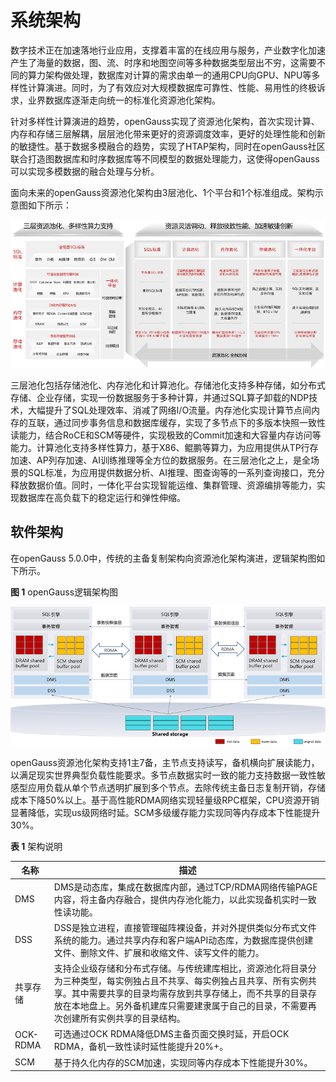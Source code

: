 # 系统架构

数字技术正在加速落地行业应用，支撑着丰富的在线应用与服务，产业数字化加速产生了海量的数据，图、流、时序和地图空间等多种数据类型层出不穷，这需要不同的算力架构做处理，数据库对计算的需求由单一的通用CPU向GPU、NPU等多样性计算演进。同时，为了有效应对大规模数据库可靠性、性能、易用性的终极诉求，业界数据库逐渐走向统一的标准化资源池化架构。

 针对多样性计算演进的趋势，openGauss实现了资源池化架构，首次实现计算、内存和存储三层解耦，层层池化带来更好的资源调度效率，更好的处理性能和创新的敏捷性。基于数据多模融合的趋势，实现了HTAP架构，同时在openGauss社区联合打造图数据库和时序数据库等不同模型的数据处理能力，这使得openGauss可以实现多模数据的融合处理与分析。

面向未来的openGauss资源池化架构由3层池化、1个平台和1个标准组成。架构示意图如下所示：

 ![架构示意图](figures/OpenGaussian-architecture-diagram3.png)            


三层池化包括存储池化、内存池化和计算池化。存储池化支持多种存储，如分布式存储、企业存储，实现一份数据服务于多种计算，并通过SQL算子卸载的NDP技术，大幅提升了SQL处理效率、消减了网络I/O流量。内存池化实现计算节点间内存的互联，通过同步事务信息和数据库缓存，实现了多节点下的多版本快照一致性读能力，结合RoCE和SCM等硬件，实现极致的Commit加速和大容量内存访问等能力。计算池化支持多样性算力，基于X86、鲲鹏等算力，为应用提供从TP行存加速、AP列存加速、AI训练推理等全方位的数据服务。在三层池化之上，是全场景的SQL标准，为应用提供数据分析、AI推理、图查询等的一系列查询接口，充分释放数据价值。同时，一体化平台实现智能运维、集群管理、资源编排等能力，实现数据库在高负载下的稳定运行和弹性伸缩。

## 软件架构<a name="zh-cn_topic_0283136530_zh-cn_topic_0237080634_zh-cn_topic_0231764167_section1940043819751"></a>

在openGauss 5.0.0中，传统的主备复制架构向资源池化架构演进，逻辑架构图如下所示。

**图 1**  openGauss逻辑架构图<a name="zh-cn_topic_0283136530_zh-cn_topic_0237080634_zh-cn_topic_0231764167_fig5205420191411"></a>  

![输入图片说明](figures/OpenGaussian-architecture-diagram2.png)

openGauss资源池化架构支持1主7备，主节点支持读写，备机横向扩展读能力，以满足现实世界典型负载性能要求。多节点数据实时一致的能力支持数据一致性敏感型应用负载从单个节点透明扩展到多个节点。去除传统主备日志复制开销，存储成本下降50%以上。基于高性能RDMA网络实现轻量级RPC框架，CPU资源开销显著降低，实现us级网络时延。SCM多级缓存能力实现同等内存成本下性能提升30%。


**表 1**  架构说明

| 名称   | 描述                                                                                     |
|------|-----------------------------------------------------------------------------------------------------------------------------------------|
| DMS  | DMS是动态库，集成在数据库内部，通过TCP/RDMA网络传输PAGE内容，将主备内存融合，提供内存池化能力，以此实现备机实时一致性读功能。                                                                  |
| DSS  | DSS是独立进程，直接管理磁阵裸设备，并对外提供类似分布式文件系统的能力。通过共享内存和客户端API动态库，为数据库提供创建文件、删除文件、扩展和收缩文件、读写文件的能力。                                                  |
| 共享存储 | 支持企业级存储和分布式存储。与传统建库相比，资源池化将目录分为三种类型，每实例独占且不共享、每实例独占且共享、所有实例共享。其中需要共享的目录均需存放到共享存储上，而不共享的目录存放在本地盘上。另外备机建库只需要建隶属于自己的目录，不需要再次创建所有实例共享的目录结构。 |
| OCK-RDMA | 可选通过OCK RDMA降低DMS主备页面交换时延，开启OCK RDMA，备机一致性读时延性能提升20%+。 |
|SCM      | 基于持久化内存的SCM加速，实现同等内存成本下性能提升30%。|